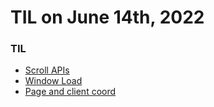 # **TIL on June 14th, 2022**

### TIL
- [Scroll APIs](../../../Languages/JavaScript/scroll-apis-06-14-2022.md)
- [Window Load](../../../Languages/JavaScript/window-load-06-14-2022.md)
- [Page and client coord](../../../Languages/JavaScript/page-and-client-coord-06-14-2022.md)